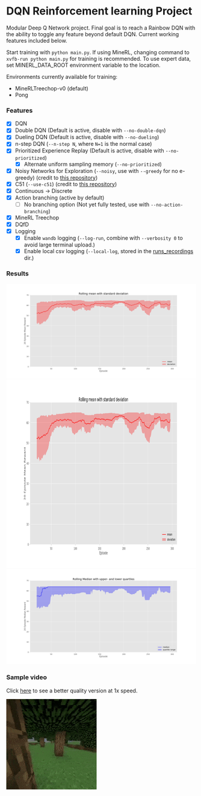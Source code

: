 # DQN Reinforcement learning Project
Modular Deep Q Network project. Final goal is to reach a Rainbow DQN with the ability to toggle any feature 
beyond default DQN. Current working features included below.

Start training with `python main.py`. If using MineRL, changing command to `xvfb-run python main.py` for training
is recommended. To use expert data, set MINERL_DATA_ROOT environment variable to the location.

Environments currently available for training:
 - MineRLTreechop-v0 (default)
 - Pong


### Features
- [x] DQN
- [x] Double DQN (Default is active, disable with `--no-double-dqn`)
- [x] Dueling DQN (Default is active, disable with `--no-dueling`)
- [x] n-step DQN (`--n-step N`, where `N=1` is the normal case)
- [x] Prioritized Experience Replay (Default is active, disable with `--no-prioritized`)
  - [x] Alternate uniform sampling memory (`--no-prioritized`)
- [x] Noisy Networks for Exploration (`--noisy`, use with `--greedy` for no e-greedy) 
(credit to  [this repository](https://github.com/Kaixhin/Rainbow))
- [x] C51 (`--use-c51`) (credit to [this repository](https://github.com/Kaixhin/Rainbow))
- [x] Continuous -> Discrete
- [x] Action branching (active by default)
  - [ ] No branching option (Not yet fully tested, use with `--no-action-branching`)
- [x] MineRL Treechop
- [x] DQfD
- [x] Logging
  - [x] Enable `wandb` logging (`--log-run`, combine with `--verbosity 0` to avoid large terminal upload.)
  - [x] Enable local csv logging (`--local-log`, stored in the [runs_recordings](/runs_recordings) dir.)

### Results
![Mean plot](resources/mean_plot_20_ep.png)
<img src="resources/mean_plot_20_ep.png" width="800" height="500" />
![Median plot](resources/median_plot_20_ep.png)

### Sample video
Click [here](https://drive.google.com/file/d/1UrMakspToYwSogeae1UkFy_On-lfspg9/view?usp=sharing) to see a better quality version at 1x speed.

![Sample video](resources/Treechop_vid.gif)

